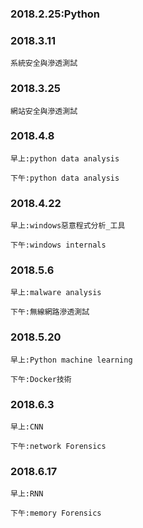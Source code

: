 ### 2018.2.25:Python

### 2018.3.11
```
系統安全與滲透測試
```
### 2018.3.25
```
網站安全與滲透測試
```

### 2018.4.8
```
早上:python data analysis

下午:python data analysis
```

### 2018.4.22

```
早上:windows惡意程式分析_工具

下午:windows internals
```

### 2018.5.6

```
早上:malware analysis

下午:無線網路滲透測試
```

### 2018.5.20

```
早上:Python machine learning

下午:Docker技術
```

### 2018.6.3

```
早上:CNN

下午:network Forensics
```

### 2018.6.17

```
早上:RNN

下午:memory Forensics
```
